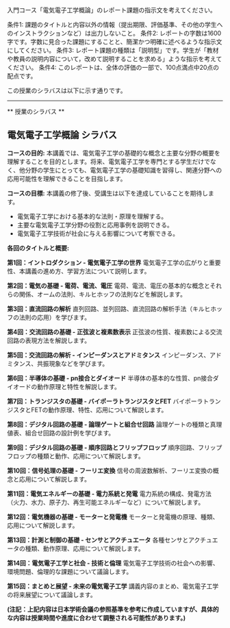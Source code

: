 入門コース「電気電子工学概論」のレポート課題の指示文を考えてください。

条件1: 課題のタイトルと内容以外の情報（提出期限、評価基準、その他の学生へのインストラクションなど）は出力しないこと。
条件2: レポートの字数は1600字です。字数に見合った課題にすることと、簡潔かつ明確に述べるような指示文にしてください。
条件3: レポート課題の種類は「説明型」です。学生が「教材や教員の説明内容について，改めて説明することを求める」ような指示を考えてください。
条件4: このレポートは、全体の評価の一部で、100点満点中20点の配点です。

この授業のシラバスは以下に示す通りです。

---------------------------------------
** 授業のシラバス **
## 電気電子工学概論 シラバス

**コースの目的:**  本講義では、電気電子工学の基礎的な概念と主要な分野の概要を理解することを目的とします。将来、電気電子工学を専門とする学生だけでなく、他分野の学生にとっても、電気電子工学の基礎知識を習得し、関連分野への応用可能性を理解できることを目指します。

**コースの目標:**  本講義の修了後、受講生は以下を達成していることを期待します。

* 電気電子工学における基本的な法則・原理を理解する。
* 主要な電気電子工学分野の役割と応用事例を説明できる。
* 電気電子工学技術が社会に与える影響について考察できる。


**各回のタイトルと概要:**

**第1回：イントロダクション - 電気電子工学の世界**
電気電子工学の広がりと重要性、本講義の進め方、学習方法について説明します。

**第2回：電気の基礎 - 電荷、電流、電圧**
電荷、電流、電圧の基本的な概念とそれらの関係、オームの法則、キルヒホッフの法則などを解説します。

**第3回：直流回路の解析**
直列回路、並列回路、直流回路の解析手法（キルヒホッフの法則の応用）を学びます。

**第4回：交流回路の基礎 - 正弦波と複素数表示**
正弦波の性質、複素数による交流回路の表現方法を解説します。

**第5回：交流回路の解析 - インピーダンスとアドミタンス**
インピーダンス、アドミタンス、共振現象などを学びます。

**第6回：半導体の基礎 - pn接合とダイオード**
半導体の基本的な性質、pn接合ダイオードの動作原理と特性を解説します。

**第7回：トランジスタの基礎 - バイポーラトランジスタとFET**
バイポーラトランジスタとFETの動作原理、特性、応用について解説します。

**第8回：デジタル回路の基礎 - 論理ゲートと組合せ回路**
論理ゲートの種類と真理値表、組合せ回路の設計例を学びます。

**第9回：デジタル回路の基礎 - 順序回路とフリップフロップ**
順序回路、フリップフロップの種類と動作、応用について解説します。

**第10回：信号処理の基礎 - フーリエ変換**
信号の周波数解析、フーリエ変換の概念と応用について解説します。

**第11回：電気エネルギーの基礎 - 電力系統と発電**
電力系統の構成、発電方法（火力、水力、原子力、再生可能エネルギーなど）について解説します。

**第12回：電気機器の基礎 - モーターと発電機**
モーターと発電機の原理、種類、応用について解説します。

**第13回：計測と制御の基礎 - センサとアクチュエータ**
各種センサとアクチュエータの種類、動作原理、応用について解説します。

**第14回：電気電子工学と社会 - 技術と倫理**
電気電子工学技術の社会への影響、環境問題、倫理的な課題について議論します。

**第15回：まとめと展望 - 未来の電気電子工学**
講義内容のまとめ、電気電子工学の将来展望について議論します。


**(注記：上記内容は日本学術会議の参照基準を参考に作成していますが、具体的な内容は授業時間や進度に合わせて調整される可能性があります。)**
